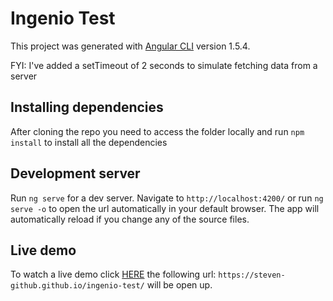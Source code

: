 # Ingenio Test

This project was generated with [Angular CLI](https://github.com/angular/angular-cli) version 1.5.4.

FYI: I've added a setTimeout of 2 seconds to simulate fetching data from a server

## Installing dependencies

After cloning the repo you need to access the folder locally and run `npm install` to install all the dependencies

## Development server

Run `ng serve` for a dev server. Navigate to `http://localhost:4200/` or run `ng serve -o` to open the url automatically in your default browser. The app will automatically reload if you change any of the source files.

## Live demo

To watch a live demo click [HERE](https://steven-github.github.io/ingenio-test/) the following url: `https://steven-github.github.io/ingenio-test/` will be open up.
